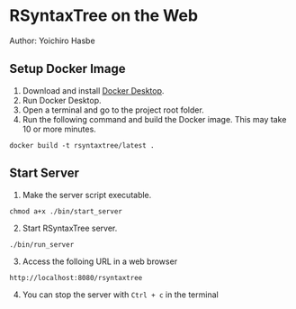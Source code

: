 # RSyntaxTree on the Web

Author: Yoichiro Hasbe

## Setup Docker Image

1. Download and install [Docker Desktop](https://docs.docker.com/desktop/).
2. Run Docker Desktop.
3. Open a terminal and go to the project root folder.
4. Run the following command and build the Docker image. This may take 10 or more minutes.

```
docker build -t rsyntaxtree/latest .
```

## Start Server

1. Make the server script executable.

```
chmod a+x ./bin/start_server
```

2. Start RSyntaxTree server.

```
./bin/run_server
```

3. Access the folloing URL in a web browser

```
http://localhost:8080/rsyntaxtree
```

4. You can stop the server with `Ctrl + c` in the terminal
